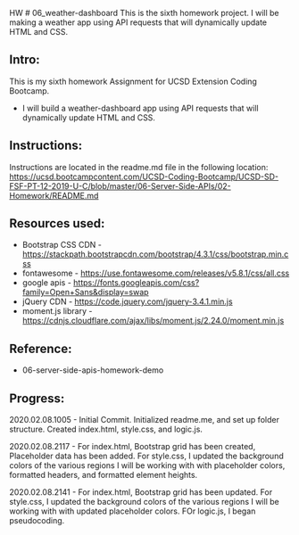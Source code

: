 HW # 06_weather-dashboard
This is the sixth homework project.  I will be making a weather app using API requests that will dynamically update HTML and CSS.

Intro:
------------
This is my sixth homework Assignment for UCSD Extension Coding Bootcamp.

- I will build a weather-dashboard app using API requests that will dynamically update HTML and CSS.


Instructions:
------------
Instructions are located in the readme.md file in the following location: 
https://ucsd.bootcampcontent.com/UCSD-Coding-Bootcamp/UCSD-SD-FSF-PT-12-2019-U-C/blob/master/06-Server-Side-APIs/02-Homework/README.md


Resources used:
------------
- Bootstrap CSS CDN - https://stackpath.bootstrapcdn.com/bootstrap/4.3.1/css/bootstrap.min.css
- fontawesome       - https://use.fontawesome.com/releases/v5.8.1/css/all.css
- google apis       - https://fonts.googleapis.com/css?family=Open+Sans&display=swap
- jQuery CDN        - https://code.jquery.com/jquery-3.4.1.min.js
- moment.js library              - https://cdnjs.cloudflare.com/ajax/libs/moment.js/2.24.0/moment.min.js



Reference:
------------
- 06-server-side-apis-homework-demo



Progress:
------------
2020.02.08.1005 - Initial Commit.  Initialized readme.me, and set up folder structure.  Created index.html, style.css, and logic.js.

2020.02.08.2117 - For index.html, Bootstrap grid has been created, Placeholder data has been added.  For style.css, I updated the background colors of the various regions I will be working with with placeholder colors, formatted headers, and formatted element heights.

2020.02.08.2141 - For index.html, Bootstrap grid has been updated.  For style.css, I updated the background colors of the various regions I will be working with with updated  placeholder colors.  FOr logic.js, I began pseudocoding.
